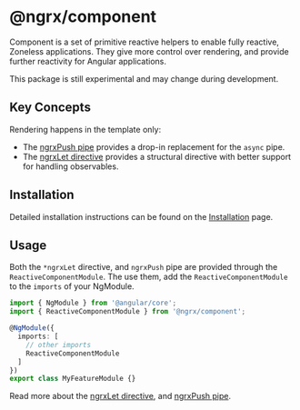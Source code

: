 # @ngrx/component

Component is a set of primitive reactive helpers to enable fully reactive, Zoneless applications. They give more control over rendering, and provide further reactivity for Angular applications.

<div class="alert is-critical">

This package is still experimental and may change during development.

</div>

## Key Concepts

Rendering happens in the template only:
  - The [ngrxPush pipe](guide/component/push) provides a drop-in replacement for the `async` pipe.
  - The [ngrxLet directive](guide/component/let) provides a structural directive with better support for handling observables. 

## Installation

Detailed installation instructions can be found on the [Installation](guide/component/install) page.

## Usage

Both the `*ngrxLet` directive, and `ngrxPush` pipe are provided through the `ReactiveComponentModule`. The use them, add the `ReactiveComponentModule` to the `imports` of your NgModule.

```typescript
import { NgModule } from '@angular/core';
import { ReactiveComponentModule } from '@ngrx/component';

@NgModule({
  imports: [
    // other imports
    ReactiveComponentModule
  ]
})
export class MyFeatureModule {}
```

Read more about the [ngrxLet directive](guide/component/let), and [ngrxPush pipe](guide/component/push).